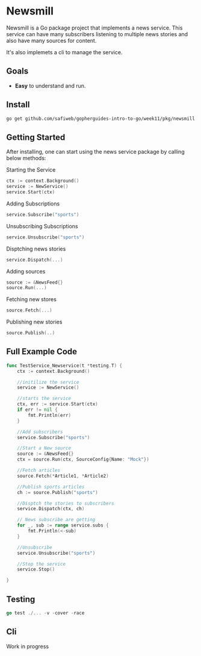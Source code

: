# Newsmill

Newsmill is a Go package project that implements a news service. This service can have many subscribers listening to multiple news stories and  also have many sources for content.

It's also implemets a cli to manage the service.

## Goals

* **Easy** to understand and run.

## Install
```sh
go get github.com/safiweb/gopherguides-intro-to-go/week11/pkg/newsmill
```
## Getting Started
After installing, one can start using the news service package by calling below methods:

Starting the Service
```go
ctx := context.Background()
service := NewService()
service.Start(ctx)
```

Adding Subscriptions
```go
service.Subscribe("sports")
```

Unsubscribing Subscriptions
```go
service.Unsubscribe("sports")
```

Disptching news stories
```go
service.Dispatch(...)
```

Adding sources
```go
source := &NewsFeed{}
source.Run(...)
```

Fetching new stores
```go
source.Fetch(...)
```

Publishing new stories
```go
source.Publish(..)
```

## Full Example Code
```go
func TestService_Newservice(t *testing.T) {
	ctx := context.Background()

	//initilize the service
	service := NewService()

	//starts the service
	ctx, err := service.Start(ctx)
	if err != nil {
		fmt.Println(err)
	}

	//Add subscribers
	service.Subscribe("sports")

	//Start a New source
	source := &NewsFeed{}
	ctx = source.Run(ctx, SourceConfig{Name: "Mock"})

	//Fetch articles
	source.Fetch(*Article1, *Article2)

	//Publish sports articles
	ch := source.Publish("sports")

	//Disptch the stories to subscribers
	service.Dispatch(ctx, ch)

	// News subscribe are getting
	for _, sub := range service.subs {
		fmt.Println(<-sub)
	}

	//Unsubscribe
	service.Unsubscribe("sports")

	//Stop the service
	service.Stop()

}
```

## Testing
```go
go test ./... -v -cover -race
```

## Cli
Work in progress
